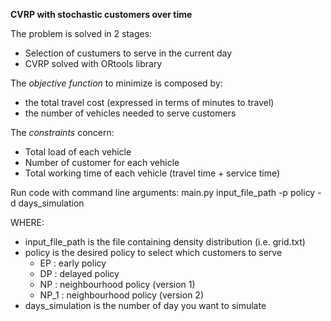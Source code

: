 **CVRP with stochastic customers over time**

The problem is solved in 2 stages:
- Selection of custumers to serve in the current day
- CVRP solved with ORtools library

The *objective function* to minimize is composed by:
- the total travel cost (expressed in terms of minutes to travel)
- the number of vehicles needed to serve customers

The *constraints* concern:
- Total load of each vehicle
- Number of customer for each vehicle
- Total working time of each vehicle (travel time + service time)

Run code with command line arguments:
main.py input_file_path -p policy -d days_simulation

WHERE:
- input_file_path is the file containing density distribution (i.e. grid.txt)
- policy is the desired policy to select which customers to serve
    - EP : early policy
    - DP : delayed policy
    - NP : neighbourhood policy (version 1)
    - NP_1 : neighbourhood policy (version 2)
- days_simulation is the number of day you want to simulate

